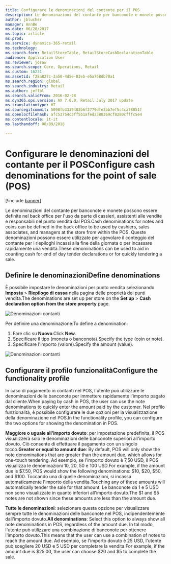 ```yaml
---
title: Configurare le denominazioni del contante per il POS
description: Le denominazioni del contante per banconote e monete possono essere definite nel back office per l'uso da parte di cassieri, assistenti alle vendite e responsabili nel punto vendita dal POS.
author: jblucher
manager: AnnBe
ms.date: 06/20/2017
ms.topic: article
ms.prod: 
ms.service: dynamics-365-retail
ms.technology: 
ms.search.form: RetailStoreTable, RetailStoreCashDeclarationTable
audience: Application User
ms.reviewer: josaw
ms.search.scope: Core, Operations, Retail
ms.custom: 16231
ms.assetid: f28a827c-3a50-4d5e-83eb-e5a768db70a1
ms.search.region: global
ms.search.industry: Retail
ms.author: jeffbl
ms.search.validFrom: 2016-02-28
ms.dyn365.ops.version: AX 7.0.0, Retail July 2017 update
ms.translationtype: HT
ms.sourcegitcommit: 5098fb3339403b6f2779dfe3bb7ef5c4ca78051f
ms.openlocfilehash: afc53754c3ff5b1afed2380369cf8280cfffc5e4
ms.contentlocale: it-it
ms.lasthandoff: 08/09/2018

---
```


# <a name="configure-cash-denominations-for-the-point-of-sale-pos"></a><span data-ttu-id="5b616-103">Configurare le denominazioni del contante per il POS</span><span class="sxs-lookup"><span data-stu-id="5b616-103">Configure cash denominations for the point of sale (POS)</span></span>

[!include [banner](includes/banner.md)]

<span data-ttu-id="5b616-104">Le denominazioni del contante per banconote e monete possono essere definite nel back office per l'uso da parte di cassieri, assistenti alle vendite e responsabili nel punto vendita dal POS.</span><span class="sxs-lookup"><span data-stu-id="5b616-104">Cash denominations for notes and coins can be defined in the back office to be used by cashiers, sales associates, and managers at the store from within the POS.</span></span> <span data-ttu-id="5b616-105">Queste denominazioni possono essere utilizzate per agevolare il conteggio del contante per i riepiloghi incassi alla fine della giornata o per incassare rapidamente una vendita.</span><span class="sxs-lookup"><span data-stu-id="5b616-105">These denominations can be used to aid in counting cash for end of day tender declarations or for quickly tendering a sale.</span></span>

## <a name="define-denominations"></a><span data-ttu-id="5b616-106">Definire le denominazioni</span><span class="sxs-lookup"><span data-stu-id="5b616-106">Define denominations</span></span>
<span data-ttu-id="5b616-107">È possibile impostare le denominazioni per punto vendita selezionando **Imposta** > **Riepilogo di cassa** nella pagina delle proprietà dei punti vendita.</span><span class="sxs-lookup"><span data-stu-id="5b616-107">The denominations are set up per store on the **Set up** > **Cash declaration option from the store property** page.</span></span> 

![Denominazioni contanti](./media/image1-denomination.png)

<span data-ttu-id="5b616-109">Per definire una denominazione:</span><span class="sxs-lookup"><span data-stu-id="5b616-109">To define a denomination:</span></span>
1. <span data-ttu-id="5b616-110">Fare clic su **Nuovo**.</span><span class="sxs-lookup"><span data-stu-id="5b616-110">Click **New**.</span></span>
1. <span data-ttu-id="5b616-111">Specificare il tipo (moneta o banconota).</span><span class="sxs-lookup"><span data-stu-id="5b616-111">Specify the type (coin or note).</span></span>
1. <span data-ttu-id="5b616-112">Specificare l'importo (valore).</span><span class="sxs-lookup"><span data-stu-id="5b616-112">Specify the amount (value).</span></span>

![Denominazioni contanti](./media/image2-denomination.png)

## <a name="configure-the-functionality-profile"></a><span data-ttu-id="5b616-114">Configurare il profilo funzionalità</span><span class="sxs-lookup"><span data-stu-id="5b616-114">Configure the functionality profile</span></span>
<span data-ttu-id="5b616-115">In caso di pagamento in contanti nel POS, l'utente può utilizzare le denominazioni delle banconote per immettere rapidamente l'importo pagato dal cliente.</span><span class="sxs-lookup"><span data-stu-id="5b616-115">When paying by cash in POS, the user can use the note denominations to quickly enter the amount paid by the customer.</span></span> <span data-ttu-id="5b616-116">Nel profilo funzionalità, è possibile configurare le due opzioni per la visualizzazione della denominazione nel POS.</span><span class="sxs-lookup"><span data-stu-id="5b616-116">In the functionality profile, you can configure the two options for showing the denomination in POS.</span></span>

<span data-ttu-id="5b616-117">**Maggiore o uguale all'importo dovuto**: per impostazione predefinita, il POS visualizzerà solo le denominazioni delle banconote superiori all'importo dovuto. Ciò consente di effettuare il pagamento con un singolo tocco.</span><span class="sxs-lookup"><span data-stu-id="5b616-117">**Greater or equal to amount due**: By default, POS will only show the note denominations that are greater than the amount due, which allows for one-touch tendering.</span></span> <span data-ttu-id="5b616-118">Ad esempio, se l'importo dovuto è 7,50 USD, il POS visualizza le denominazioni 10, 20, 50 e 100 USD.</span><span class="sxs-lookup"><span data-stu-id="5b616-118">For example, if the amount due is $7.50, POS would show the following denominations: $10, $20, $50, and $100.</span></span> <span data-ttu-id="5b616-119">Toccando una di quelle denominazioni, si incassa automaticamente l'importo della vendita.</span><span class="sxs-lookup"><span data-stu-id="5b616-119">Touching any of these amounts will automatically tender the sale for that amount.</span></span> <span data-ttu-id="5b616-120">Le banconote da 1 e 5 USD non sono visualizzate in quanto inferiori all'importo dovuto.</span><span class="sxs-lookup"><span data-stu-id="5b616-120">The $1 and $5 notes are not shown since these amounts are less than the amount due.</span></span>

<span data-ttu-id="5b616-121">**Tutte le denominazioni**: selezionare questa opzione per visualizzare sempre tutte le denominazioni delle banconote nel POS, indipendentemente dall'importo dovuto.</span><span class="sxs-lookup"><span data-stu-id="5b616-121">**All denominations**: Select this option to always show all note denominations in POS, regardless of the amount due.</span></span> <span data-ttu-id="5b616-122">In tal modo, l'utente può utilizzare una combinazione di banconote per ottenere l'importo dovuto.</span><span class="sxs-lookup"><span data-stu-id="5b616-122">This means that the user can use a combination of notes to reach the amount due.</span></span> <span data-ttu-id="5b616-123">Ad esempio, se l'importo dovuto è 25 USD, l'utente può scegliere 20 USD e 5 USD per completare la vendita.</span><span class="sxs-lookup"><span data-stu-id="5b616-123">For example, if the amount due is $25.00, the user can choose $20 and $5 to complete the sale.</span></span>

